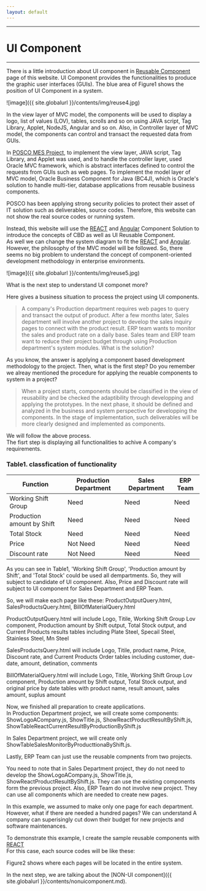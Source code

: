 ```yaml
---
layout: default
---
```

---
# UI Component
---

There is a little introduction about UI component in [Reusable Component](http://) page of this website. UI Component provides the functionalities to produce the graphic user interfaces (GUIs). The blue area of Figure1 shows the position of UI Component in a system.<br />

![image]({{ site.globalurl }}/contents/img/reuse4.jpg)

In the view layer of MVC model, the components will be used to display a logo, list of values (LOV), tables, scrolls and so on using JAVA script, Tag Library, Applet, NodeJS, Angular and so on. Also, in Controller layer of MVC model, the components can control and transact the requested data from GUIs. <br />

In [POSCO MES Project](http://), to implement the view layer, JAVA script, Tag Library, and Applet was used, and to handle the controller layer, used Oracle MVC framework, which is abstract interfaces defined to control the requests from GUIs such as web pages. To implement the model layer of MVC model, Oracle Business Component for Java (BC4J), which is Oracle's solution to handle multi-tier, database applications from reusable business components. <br />

POSCO has been applying strong security policies to protect their asset of IT solution such as deliverables, source codes. Therefore, this website can not show the real source codes or running system. <br />

Instead, this website will use the [REACT](http://) and [Angular](http://) Component Solution to introduce the concepts of CBD as well as UI Reusable Component. <br />
As well we can change the system diagram to fit the [REACT](http://) and [Angular](http://). However, the philosophy of the MVC model will be followed. So, there seems no big problem to understand the concept of component-oriented development methodology in enterprise environments. <br />

![image]({{ site.globalurl }}/contents/img/reuse5.jpg)

What is the next step to understand UI componet more?

Here gives a business situation to process the project using UI components.

> A company's Production department requires web pages to query and transact the output of product. After a few months later, Sales department will involve another project to develop the sales inquiry pages to connect with the product result. ERP team wants to monitor the sales and product rate on a daily base. Sales team and ERP team want to reduce their project budget through using Production department's system modules. What is the solution? <br />

As you know, the answer is applying a component based development methodology to the project.
Then, what is the first step? Do you remember we alreay mentioned the procedure for applying the reuable components to system in a project?

> When a project starts, components should be classified in the view of reusability and be checked the adaptibility through developping and applying the prototypes. In the next phase, it should be defined and analyzed in the business and system perspective for developping the components. In the stage of implementation, such deliverables will be more clearly designed and implemented as components.<br />

We will follow the above process. <br />
The fisrt step is displaying all functionalities to achive A company's requirements.

### Table1. classfication of functionality ###

|Function                      |Production Department|Sales Department|ERP Team|
|------------------------------|---------------------|----------------|--------|
|Working Shift Group           |Need                 |Need            |Need    |
|Production amount by Shift    |Need                 |Need            |Need    |
|Total Stock                   |Need                 |Need            |Need    |
|Price                         |Not Need             |Need            |Need    |
|Discount rate                 |Not Need             |Need            |Need    |

As you can see in Table1, 'Working Shift Group', 'Production amount by Shift', and 'Total Stock' could be used all dempartments. So, they will subject to candidate of UI component. Also, Price and Discount rate will subject to UI component for Sales Department and ERP Team.<br />

So, we will make each page like these: ProductOutputQuery.html, SalesProductsQuery.html, BillOfMaterialQuery.html<br />

ProductOutputQuery.html will include Logo, Titile, Working Shift Group Lov component, Production amount by Shift output, Total Stock output, and Current Products results tables including Plate Steel, Specail Steel, Stainless Steel, Mn Steel<br />

SalesProductsQuery.html will include Logo, Titile, product name, Price, Discount rate, and Current Products Order tables including customer, due-date, amount, detination, comments<br />

BillOfMaterialQuery.html will include Logo, Titile, Working Shift Group Lov component, Production amount by Shift output, Total Stock output, and original price by date tables with product name, result amount, sales amount, suplus amount<br />

Now, we finished all preparation to create applications.<br />
In Production Department project, we will create some components: ShowLogoACompany.js, ShowTitle.js, ShowReactProductResultByShift.js, ShowTableReactCurrentResultByProductionByShift.js<br />

In Sales Department project, we will create only ShowTableSalesMonitorByProducttionaByShift.js.<br />

Lastly, ERP Team can just use the reusable compnents from two projects.<br />

You need to note that in Sales Department project, they do not need to develop the ShowLogoACompany.js, ShowTitle.js, ShowReactProductResultByShift.js. They can use the existing components form the previous project. Also, ERP Team do not involve new project. They can use all components which are needed to create new pages.<br />

In this example, we assumed to make only one page for each department. However, what if there are needed a hundred pages? We can understand A company can superisingly cut down their budget for new projects and software maintenances.<br />

To demonstrate this example, I create the sample reusable components with [REACT](http://)<br /> 
For this case, each source codes will be like these: <br />




Figure2 shows where each pages will be located in the entire system.<br />


In the next step, we are talking about the [NON-UI component]({{ site.globalurl }}/contents/nonuicomponent.md).

























